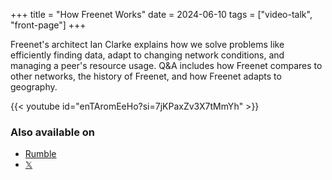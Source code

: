 +++
title = "How Freenet Works"
date = 2024-06-10
tags = ["video-talk", "front-page"]
+++

Freenet's architect Ian Clarke explains how we solve problems like efficiently finding data,
adapt to changing network conditions, and managing a peer's resource usage. Q&A 
includes how Freenet compares to other networks, the history of Freenet, and how Freenet adapts
to geography.

{{< youtube id="enTAromEeHo?si=7jKPaxZv3X7tMmYh" >}}

### Also available on

* [Rumble](https://rumble.com/v50yavb-ian-clarke-breaks-down-his-vision-for-a-decentralized-internet.html)
* [𝕏](https://x.com/FreenetOrg/status/1800261209096077710)
